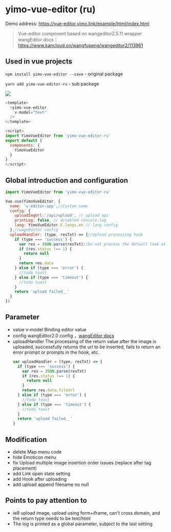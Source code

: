 # yimo-vue-editor (ru)

Demo address: https://vue-editor.yimo.link/example/html/index.html

> Vue-editor component based on wangeditor2.5.11 wrapper
> wangEditor docs：https://www.kancloud.cn/wangfupeng/wangeditor2/113961

## Used in vue projects

`npm install yimo-vue-editor --save` - original package

`yarn add yimo-vue-editor-ru` - sub package

[![](https://img.shields.io/npm/v/yimo-vue-editor.svg)](https://www.npmjs.com/package/yimo-vue-editor)

```js
<template>
  <yimo-vue-editor
    v-model="text"
  />
</template>

<script>
import YimoVueEditor from 'yimo-vue-editor-ru'
export default {
  components: {
    YimoVueEditor
  }
}
</script>
```

## Global introduction and configuration

``` js
import YimoVueEditor from 'yimo-vue-editor-ru'

Vue.use(YimoVueEditor, {
  name: 'v-editor-app',//Custom name
  config: {
    uploadImgUrl:'/api/upload', // upload api
    printLog: false, // disabled console.log
    lang: YimoVueEditor.E.langs.en // lang config
  },//wagnEditor config
  uploadHandler: (type, resTxt) => {//Upload processing hook
    if (type === 'success') {
      var res = JSON.parse(resTxt)//Do not process the default look at the return value bit image path
      if (res.status !== 1) {
        return null
      }
      return res.data
    } else if (type === 'error') {
      //todo toast
    } else if (type === 'timeout') {
      //todo toast
    }
    return 'upload failed__'
  }
})
```

## Parameter

- value
  v-model Binding editor value
- config
  wangEditor2.0  config ，[wangEditor docs](https://www.kancloud.cn/wangfupeng/wangeditor2/113975)
- uploadHandler
  The processing of the return value after the image is uploaded, successfully returns the url to be inserted, fails to return an error prompt or prompts in the hook, etc.
  ```js
  var uploadHandler = (type, resTxt) => {
    if (type === 'success') {
      var res = JSON.parse(resTxt)
      if (res.status !== 1) {
        return null
      }
      return res.data.fileUrl
    } else if (type === 'error') {
      //todo toast
    } else if (type === 'timeout') {
      //todo toast
    }
    return 'upload failed__'
  }
  ```

## Modification

- delete Map menu code
- hide Emoticon menu
- fix Upload multiple image insertion order issues (replace after tag placement)
- add Link open state setting
- add Hook after uploading
- add upload append filename no null


## Points to pay attention to

- ie9 upload image, upload using form+iframe, can't cross domain, and the return type needs to be text/html
- The log is printed as a global parameter, subject to the last setting
